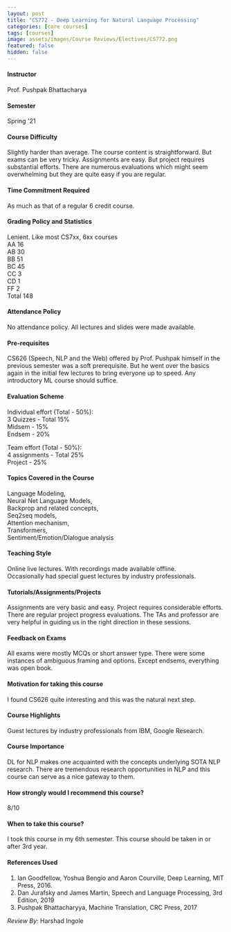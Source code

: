 ```yaml
---
layout: post
title: "CS772 - Deep Learning for Natural Language Processing"
categories: [core courses]
tags: [courses]
image: assets/images/Course Reviews/Electives/CS772.png
featured: false
hidden: false
---
```


#### Instructor
Prof. Pushpak Bhattacharya

#### Semester
Spring '21

#### Course Difficulty
Slightly harder than average. The course content is straightforward. But exams can be very tricky. Assignments are easy. But project requires substantial efforts. There are numerous evaluations which might seem overwhelming but they are quite easy if you are regular.

#### Time Commitment Required
As much as that of a regular 6 credit course.

#### Grading Policy and Statistics
Lenient. Like most CS7xx, 6xx courses  
AA 	16  
AB 	30  
BB 	51  
BC 	45  
CC 	3  
CD 	1  
FF 	2  
Total 	148

#### Attendance Policy
No attendance policy. All lectures and slides were made available.

#### Pre-requisites
CS626 (Speech, NLP and the Web) offered by Prof. Pushpak himself in the previous semester was a soft prerequisite. But he went over the basics again in the initial few lectures to bring everyone up to speed. Any introductory ML course should suffice.

#### Evaluation Scheme
Individual effort (Total - 50%):  
3 Quizzes - Total 15%  
Midsem - 15%  
Endsem - 20%   
  
Team effort (Total - 50%):  
4 assignments - Total 25%  
Project - 25%

#### Topics Covered in the Course
Language Modeling,   
Neural Net Language Models,   
Backprop and related concepts,   
Seq2seq models,  
Attention mechanism,   
Transformers,   
Sentiment/Emotion/Dialogue analysis  


#### Teaching Style
Online live lectures. With recordings made available offline.  
Occasionally had special guest lectures by industry professionals. 

#### Tutorials/Assignments/Projects
Assignments are very basic and easy. Project requires considerable efforts. There are regular project progress evaluations. The TAs and professor are very helpful in guiding us in the right direction in these sessions.

#### Feedback on Exams
All exams were mostly MCQs or short answer type. There were some instances of ambiguous framing and options. Except endsems, everything was open book. 

#### Motivation for taking this course
I found CS626 quite interesting and this was the natural next step. 

#### Course Highlights
Guest lectures by industry professionals from IBM, Google Research. 

#### Course Importance
DL for NLP makes one acquainted with the concepts underlying SOTA NLP research. There are tremendous research opportunities in NLP and this course can serve as a nice gateway to them.

#### How strongly would I recommend this course?
8/10

#### When to take this course?
I took this course in my 6th semester. This course should be taken in or after 3rd year. 

#### References Used
1) Ian Goodfellow, Yoshua Bengio and Aaron Courville, Deep Learning, MIT Press, 2016.  
2) Dan Jurafsky and James Martin, Speech and Language Processing, 3rd Edition, 2019  
3) Pushpak Bhattacharyya, Machine Translation, CRC Press, 2017

*Review By:* Harshad Ingole